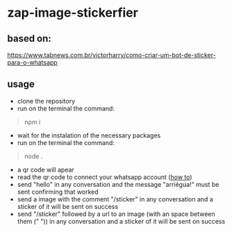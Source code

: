 # zap-image-stickerfier

## based on:
https://www.tabnews.com.br/victorharry/como-criar-um-bot-de-sticker-para-o-whatsapp

## usage
* clone the repository
* run on the terminal the command:
> npm i
* wait for the instalation of the necessary packages
* run on the terminal the command:
> node .
* a qr code will apear
* read the qr code to connect your whatsapp account ([how to](https://faq.whatsapp.com/1079327266110265/?cms_platform=android))
* send "hello" in any conversation and the message "arriégua!" must be sent confirming that worked
* send a image with the comment "/sticker" in any conversation and a sticker of it will be sent on success
* send "/sticker" followed by a url to an image (with an space between them (" ")) in any conversation and a sticker of it will be sent on success
